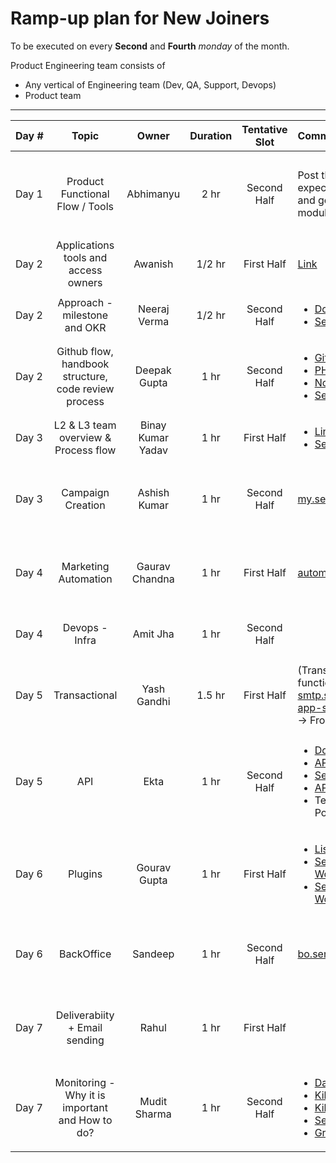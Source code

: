 # **Ramp-up plan for New Joiners**

To be executed on every **Second** and **Fourth** _monday_ of the month.

Product Engineering team consists of

- Any vertical of Engineering team (Dev, QA, Support, Devops)
- Product team

---

| Day&nbsp;# |                        Topic                         |       Owner       | Duration | Tentative Slot | Comments / References                                                                                                                                                                                                                                                                                                                                                                                                                                                                                                                                           | Audience                                                               |
| :--------- | :--------------------------------------------------: | :---------------: | :------: | :------------: | :-------------------------------------------------------------------------------------------------------------------------------------------------------------------------------------------------------------------------------------------------------------------------------------------------------------------------------------------------------------------------------------------------------------------------------------------------------------------------------------------------------------------------------------------------------------- | :--------------------------------------------------------------------- |
| Day 1      |           Product Functional Flow / Tools            |     Abhimanyu     |   2 hr   |  Second Half   | Post this session, it is expected to register, login and go through all the modules / sections                                                                                                                                                                                                                                                                                                                                                                                                                                                                  | <ul><li>Product Engineering</li><li>Customer Care</li><li>HR</li></ul> |
| Day 2      |         Applications tools and access owners         |      Awanish      |  1/2 hr  |   First Half   | [Link](https://github.com/DTSL/handbook/blob/master/Organization/Processes/Apps-tools-access-check-list.md 'Link')                                                                                                                                                                                                                                                                                                                                                                                                                                              | <ul><li>Product Engineering</li></ul>                                  |
| Day 2      |             Approach - milestone and OKR             |   Neeraj Verma    |  1/2 hr  |  Second Half   | <ul><li>[Doc](https://github.com/DTSL/handbook/blob/master/Organization/Processes/approach-milestone-okr.md 'Doc')</li><li>[Session recording](https://drive.google.com/file/d/1jrX74vSMyfQuGsP0OBw9H1WHUo93jPdp/view?usp=sharing 'Session recording')</li></ul>                                                                                                                                                                                                                                                                                                                                                                                                                                                    | <ul><li>Product Engineering</li></ul>                                  |
| Day 2      | Github flow, handbook structure, code review process |   Deepak Gupta    |   1 hr   |  Second Half   | <ul><li> [Github flow](https://github.com/DTSL/handbook/tree/master/Development/Git 'Github flow') </li> <li>[PHP Code review](https://github.com/DTSL/handbook/blob/master/Development/PHP/code-review.md 'PHP Code review') </li><li> [Nodejs Code review](https://github.com/DTSL/handbook/tree/master/Development/Nodejs 'Nodejs Code review')</li><li>[Session recording](https://drive.google.com/file/d/1zQnFx5rSn2OBS4DLJZrrhp08LD5llll8/view?usp=sharing 'Session recording')</li></ul>                                                                | <ul><li>Product Engineering</li></ul>                                  |
 Day 3      |         L2 & L3 team overview & Process flow         | Binay Kumar Yadav |   1 hr   |   First Half   | <ul><li> [Link](https://github.com/DTSL/handbook/blob/master/Organization/Processes/Jira-l2-l3-workflow.md 'Link')</li> <li> [Session Recording](https://github.com/DTSL/handbook/blob/master/Development/PHP/code-review.md 'Session Recording') </li></ul>                                                                                                                                                                                                                                                                                                                                                                                                                                                    | <ul><li>Product Engineering</li></ul>                       |
| Day 3      |                  Campaign Creation                   |   Ashish Kumar    |   1 hr   |  Second Half   | [my.sendinblue.com](https://my.sendinblue.com)                                                                                                                                                                                                                                                                                                                                                                                                                                                                                                                  | <ul><li>Product Engineering</li><li>Customer Care</li></ul>            |
| Day 4      |                 Marketing Automation                 |  Gaurav Chandna   |   1 hr   |   First Half   | [automation.sendinblue.com](https://automation.sendinblue.com)                                                                                                                                                                                                                                                                                                                                                                                                                                                                                                  | <ul><li>Product Engineering</li><li>Customer Care</li></ul>            |
| Day 4      |                    Devops - Infra                    |     Amit Jha      |   1 hr   |  Second Half   |                                                                                                                                                                                                                                                                                                                                                                                                                                                                                                                                                                 | <ul><li>Product Engineering</li></ul>                                  |
| Day 5      |                    Transactional                     |    Yash Gandhi    |  1.5 hr  |   First Half   | (Transaction mail functionality) + [app-smtp.sendinblue.com](https://app-smtp.sendinblue.com); [app-sms.sendinblue.com](https://app-sms.sendinblue.com) -> FrontEnd                                                                                                                                                                                                                                                                                                                                                                                             | <ul><li>Product Engineering</li><li>Customer Care</li></ul>            |
| Day 5      |                         API                          |       Ekta        |   1 hr   |  Second Half   | <ul><li> [Domain](https://api.sendinblue.com/v3 'Domain') </li> <li>[APIv3 Documentation](https://developers.sendinblue.com/ 'APIv3 Documentation') </li><li> [Session recording](https://drive.google.com/file/d/1KBlzlzx3YrSuo-Nitzt3ufGmjiGJCdaK/view?usp=sharing 'Session recording')<li> [API Details](https://github.com/DTSL/handbook/tree/master/Applications/API 'API Details')</li><li> Test APIv3 using Postman refer [PDF](https://drive.google.com/file/d/1GAWNQFj37NmgsZ05R6tAlLKYdEpQuzpj/view?usp=sharing 'Test APIv3 using Postman')</li></ul> | <ul><li>Product Engineering</li><li>Customer Care</li></ul>            |
| Day 6      |                       Plugins                        |   Gourav Gupta    |   1 hr   |   First Half   | <ul><li>[List of plugins](https://www.sendinblue.com/plugins/ 'List of plugins')</li><li>[Session recording - Wordpress](https://drive.google.com/file/d/1omIx4xDBPHo85YIM6S_K1HjHVqhFNDPT/view?usp=sharing 'Session recording - Wordpress')</li><li>[Session recording - Woo-Commerce](https://drive.google.com/file/d/1T3QAouKEwwt51kPF6_8AdmOIgbx2O3vb/view?usp=sharing 'Session recording - Woo-Commerce')</li></ul>                                                                                                                                                                                                                                                                                                                                                                                                                                                                      | <ul><li>Product Engineering</li><li>Customer Care</li></ul>            |
| Day 6      |                      BackOffice                      |      Sandeep      |   1 hr   |  Second Half   | [bo.sendinblue.com](https://bo.sendinblue.com)                                                                                                                                                                                                                                                                                                                                                                                                                                                                                                                  | <ul><li>Product Engineering</li><li>Customer Care</li></ul>            |
| Day 7      |            Deliverabiity + Email sending             |       Rahul       |   1 hr   |   First Half   |                                                                                                                                                                                                                                                                                                                                                                                                                                                                                                                                                                 | <ul><li>Product Engineering</li><li>Customer Care</li></ul>            |
| Day 7      |   Monitoring - Why it is important and How to do?    |   Mudit Sharma    |   1 hr   |  Second Half   | <ul><li>[Datadog](https://app.datadoghq.com/apm/home?env=production 'Datadog')</li><li>[Kibana (Sherlock)](https://sherlock.51b.tech/login?next=%2F 'Kibana (Sherlock)') </li><li>[Kibana (Sherlog)](https://sherlogs.51b.tech/login 'Kibana (Sherlog)')</li> <li>[Sentry](https://sentry.io/organizations/sendinblue/projects/ 'Sentry')</li><li>[Grafana](https://sib.grafana.net/?orgId=1 'Grafana')</li></ul>                                                                                                                                               | <ul><li>Product Engineering</li></ul>                                  |
